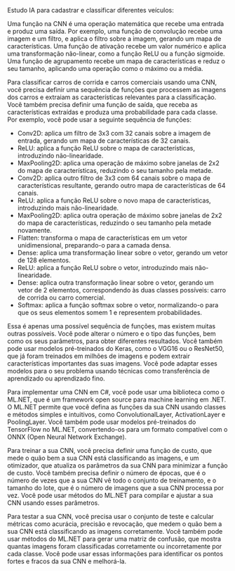 Estudo IA para cadastrar e classificar diferentes veículos:

Uma função na CNN é uma operação matemática que recebe uma entrada e produz uma saída.
Por exemplo, uma função de convolução recebe uma imagem e um filtro, e aplica o filtro sobre a imagem, gerando um mapa de características. 
Uma função de ativação recebe um valor numérico e aplica uma transformação não-linear, como a função ReLU ou a função sigmoide. 
Uma função de agrupamento recebe um mapa de características e reduz o seu tamanho, aplicando uma operação como o máximo ou a média.

Para classificar carros de corrida e carros comerciais usando uma CNN, você precisa definir uma sequência de funções que processem as
imagens dos carros e extraiam as características relevantes para a classificação. Você também precisa definir uma função de saída, 
que receba as características extraídas e produza uma probabilidade para cada classe. Por exemplo, você pode usar a seguinte sequência de funções:

- Conv2D: aplica um filtro de 3x3 com 32 canais sobre a imagem de entrada, gerando um mapa de características de 32 canais.
- ReLU: aplica a função ReLU sobre o mapa de características, introduzindo não-linearidade.
- MaxPooling2D: aplica uma operação de máximo sobre janelas de 2x2 do mapa de características, reduzindo o seu tamanho pela metade.
- Conv2D: aplica outro filtro de 3x3 com 64 canais sobre o mapa de características resultante, gerando outro mapa de características de 64 canais.
- ReLU: aplica a função ReLU sobre o novo mapa de características, introduzindo mais não-linearidade.
- MaxPooling2D: aplica outra operação de máximo sobre janelas de 2x2 do mapa de características, reduzindo o seu tamanho pela metade novamente.
- Flatten: transforma o mapa de características em um vetor unidimensional, preparando-o para a camada densa.
- Dense: aplica uma transformação linear sobre o vetor, gerando um vetor de 128 elementos.
- ReLU: aplica a função ReLU sobre o vetor, introduzindo mais não-linearidade.
- Dense: aplica outra transformação linear sobre o vetor, gerando um vetor de 2 elementos, correspondendo às duas classes possíveis: carro de corrida ou carro comercial.
- Softmax: aplica a função softmax sobre o vetor, normalizando-o para que os seus elementos somem 1 e representem probabilidades.

Essa é apenas uma possível sequência de funções, mas existem muitas outras possíveis. Você pode alterar o número e o tipo das funções, bem como os seus parâmetros, para obter 
diferentes resultados. Você também pode usar modelos pré-treinados do Keras, como o VGG16 ou o ResNet50, que já foram treinados em milhões de imagens e podem extrair características
importantes das suas imagens. Você pode adaptar esses modelos para o seu problema usando técnicas como transferência de aprendizado ou aprendizado fino.

Para implementar uma CNN em C#, você pode usar uma biblioteca como o ML.NET, que é um framework open source para machine learning em .NET. O ML.NET permite que você defina as funções
da sua CNN usando classes e métodos simples e intuitivos, como ConvolutionalLayer, ActivationLayer e PoolingLayer. Você também pode usar modelos pré-treinados do TensorFlow no ML.NET, 
convertendo-os para um formato compatível com o ONNX (Open Neural Network Exchange).

Para treinar a sua CNN, você precisa definir uma função de custo, que mede o quão bem a sua CNN está classificando as imagens, e um otimizador, que atualiza
os parâmetros da sua CNN para minimizar a função de custo. Você também precisa definir o número de épocas, que é o número de vezes que a sua CNN vê todo o conjunto de treinamento, 
e o tamanho do lote, que é o número de imagens que a sua CNN processa por vez. Você pode usar métodos do ML.NET para compilar e ajustar a sua CNN usando esses parâmetros.

Para testar a sua CNN, você precisa usar o conjunto de teste e calcular métricas como acurácia, precisão e revocação, que medem o quão bem a sua CNN está classificando as
imagens corretamente. Você também pode usar métodos do ML.NET para gerar uma matriz de confusão, que mostra quantas imagens foram classificadas corretamente ou incorretamente
por cada classe. Você pode usar essas informações para identificar os pontos fortes e fracos da sua CNN e melhorá-la.
